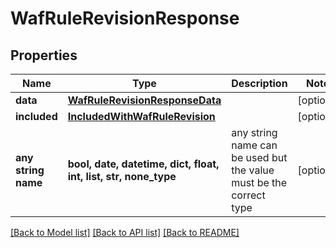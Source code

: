 # WafRuleRevisionResponse


## Properties
Name | Type | Description | Notes
------------ | ------------- | ------------- | -------------
**data** | [**WafRuleRevisionResponseData**](WafRuleRevisionResponseData.md) |  | [optional] 
**included** | [**IncludedWithWafRuleRevision**](IncludedWithWafRuleRevision.md) |  | [optional] 
**any string name** | **bool, date, datetime, dict, float, int, list, str, none_type** | any string name can be used but the value must be the correct type | [optional]

[[Back to Model list]](../README.md#documentation-for-models) [[Back to API list]](../README.md#documentation-for-api-endpoints) [[Back to README]](../README.md)


